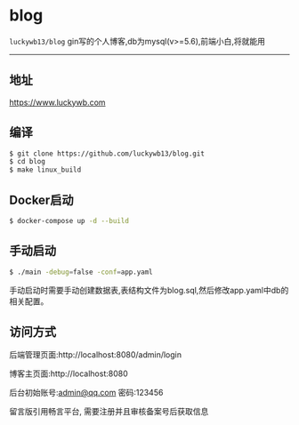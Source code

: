 blog
==============
`luckywb13/blog` gin写的个人博客,db为mysql(v>=5.6),前端小白,将就能用

---------------------------------------

## 地址
https://www.luckywb.com

## 编译
```sh
$ git clone https://github.com/luckywb13/blog.git
$ cd blog
$ make linux_build
```

## Docker启动
```sh
$ docker-compose up -d --build
```

## 手动启动
```sh
$ ./main -debug=false -conf=app.yaml
```
手动启动时需要手动创建数据表,表结构文件为blog.sql,然后修改app.yaml中db的相关配置。

## 访问方式
后端管理页面:http://localhost:8080/admin/login

博客主页面:http://localhost:8080

后台初始账号:admin@qq.com 密码:123456

留言版引用畅言平台, 需要注册并且审核备案号后获取信息
